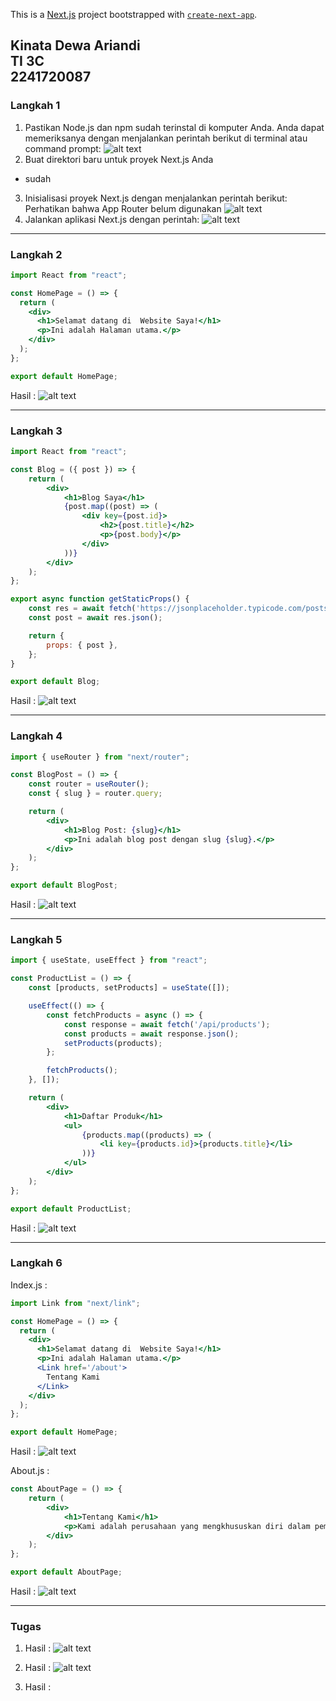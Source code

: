 This is a [Next.js](https://nextjs.org) project bootstrapped with [`create-next-app`](https://nextjs.org/docs/pages/api-reference/create-next-app).

## Kinata Dewa Ariandi <br> TI 3C <br> 2241720087

### Langkah 1
1. Pastikan Node.js dan npm sudah terinstal di komputer Anda. Anda dapat memeriksanya dengan menjalankan perintah berikut di terminal atau command prompt:
![alt text](image.png)
2. Buat direktori baru untuk proyek Next.js Anda
-   sudah
3. Inisialisasi proyek Next.js dengan menjalankan perintah berikut: Perhatikan bahwa App Router belum digunakan
![alt text](image-1.png)
4. Jalankan aplikasi Next.js dengan perintah:
![alt text](image-2.png)

---

### Langkah 2
```jsx
import React from "react";

const HomePage = () => {
  return (
    <div>
      <h1>Selamat datang di  Website Saya!</h1>
      <p>Ini adalah Halaman utama.</p>
    </div>
  );
};

export default HomePage;
```

Hasil : 
![alt text](image-3.png)

---

### Langkah 3

```jsx
import React from "react";

const Blog = ({ post }) => {
    return (
        <div>
            <h1>Blog Saya</h1>
            {post.map((post) => (
                <div key={post.id}>
                    <h2>{post.title}</h2>
                    <p>{post.body}</p>
                </div>
            ))}
        </div>
    );
};

export async function getStaticProps() {
    const res = await fetch('https://jsonplaceholder.typicode.com/posts');
    const post = await res.json();

    return {
        props: { post }, 
    };
}

export default Blog;

```

Hasil : 
![alt text](image-5.png)

---
### Langkah 4
```jsx
import { useRouter } from "next/router";

const BlogPost = () => {
    const router = useRouter();
    const { slug } = router.query;

    return (
        <div>
            <h1>Blog Post: {slug}</h1>
            <p>Ini adalah blog post dengan slug {slug}.</p>
        </div>
    );
};

export default BlogPost;
```

Hasil : 
![alt text](image-6.png)

---
### Langkah 5

```jsx
import { useState, useEffect } from "react";

const ProductList = () => {
    const [products, setProducts] = useState([]);

    useEffect(() => {
        const fetchProducts = async () => {
            const response = await fetch('/api/products');
            const products = await response.json();
            setProducts(products);
        };

        fetchProducts();
    }, []);

    return (
        <div>
            <h1>Daftar Produk</h1>
            <ul>
                {products.map((products) => (
                    <li key={products.id}>{products.title}</li>
                ))}
            </ul>
        </div>
    );
};

export default ProductList;
```
Hasil : 
![alt text](image-7.png)

---
### Langkah 6
Index.js : 
```jsx
import Link from "next/link";

const HomePage = () => {
  return (
    <div>
      <h1>Selamat datang di  Website Saya!</h1>
      <p>Ini adalah Halaman utama.</p>
      <Link href='/about'>
        Tentang Kami
      </Link>
    </div>
  );
};

export default HomePage;
```

Hasil : 
![alt text](image-8.png)

About.js : 
```jsx
const AboutPage = () => {
    return (
        <div>
            <h1>Tentang Kami</h1>
            <p>Kami adalah perusahaan yang mengkhususkan diri dalam pembuatan website berkualitas tinggi.</p>
        </div>
    );
};

export default AboutPage;
```

Hasil : 
![alt text](image-9.png)

---
### Tugas
1. Hasil : 
![alt text](image-10.png)

2. Hasil : 
![alt text](image-11.png)

3. Hasil : 
